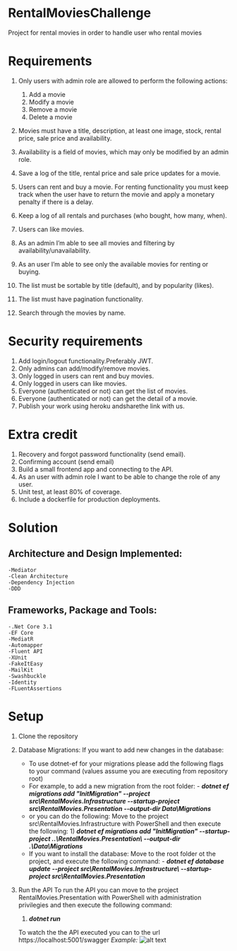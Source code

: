 # RentalMoviesChallenge
Project for rental movies in order to handle user who rental movies

# Requirements

1. Only users with admin role are allowed to perform the following actions:
      1. Add a movie
      2. Modify a movie
      3. Remove a movie
      4. Delete a movie

2. Movies must have a title, description, at least one image, stock, rental price, sale price and availability.
3. Availability is a field of movies, which may only be modified by an admin role.
4. Save a log of the title, rental price and sale price updates for a movie.
5. Users can rent and buy a movie. For renting functionality you must keep track when the user have to return the movie and apply a monetary penalty if there is a delay.
6. Keep a log of all rentals and purchases (who bought, how many, when).
7. Users can like movies.
8. As an admin I’m able to see all movies and filtering by availability/unavailability.
9. As an user I’m able to see only the available movies for renting or buying.
10. The list must be sortable by title (default), and by popularity (likes).
11. The list must have pagination functionality.
12. Search through the movies by name.

# Security requirements

1. Add login/logout functionality.Preferably JWT.
2. Only admins can add/modify/remove movies.
3. Only logged in users can rent and buy movies.
4. Only logged in users can like movies.
5. Everyone (authenticated or not) can get the list of movies.
6. Everyone (authenticated or not) can get the detail of a movie.
7. Publish your work using heroku andsharethe link with us.

# Extra credit

1. Recovery and forgot password functionality (send email).
2. Confirming account (send email)
3. Build a small frontend app and connecting to the API.
4. As an user with admin role I want to be able to change the role of any user.
5. Unit test, at least 80% of coverage.
6. Include a dockerfile for production deployments.

# Solution
  
  ## Architecture and Design Implemented:
    -Mediator
    -Clean Architecture
    -Dependency Injection
    -DDD
  ## Frameworks, Package and Tools:
    -.Net Core 3.1
    -EF Core
    -MediatR
    -Automapper
    -Fluent API
    -XUnit
    -FakeItEasy
    -MailKit
    -Swashbuckle
    -Identity
    -FLuentAssertions
    
 # Setup
 1. Clone the repository
 2. Database Migrations:
    If you want to add new changes in the database:
      - To use dotnet-ef for your migrations please add the following flags to your command (values assume you are executing from repository root)      
      - For example, to add a new migration from the root folder:
            - **_dotnet ef migrations add "InitMigration" --project src\RentalMovies.Infrastructure --startup-project src\RentalMovies.Presentation --output-dir Data\Migrations_**
      - or you can do the following: Move to the project src\RentalMovies.Infrastructure with PowerShell and then execute the following:
            1)  **_dotnet ef migrations add "InitMigration"  --startup-project ..\RentalMovies.Presentation\ --output-dir .\Data\Migrations_**
     - If you want to install the database:
       Move to the root folder ot the project, and execute the following command:
            - **_dotnet ef database update --project src\RentalMovies.Infrastructure\ --startup-project src\RentalMovies.Presentation_**
 3. Run the API
    To run the API you can move to the project RentalMovies.Presentation with PowerShell with administration privilegies and then execute the following command:
      1) **_dotnet run_**
    
    To watch the the API executed you can to the url https://localhost:5001/swagger
    _Example:_
    ![alt text](https://github.com/ever1509/RentalMoviesChallenge/images/APIDemo.jpg?raw=true)
      
      
      
    
 



